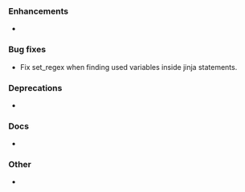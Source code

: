 ### Enhancements

* <news item>

### Bug fixes

* Fix set_regex when finding used variables inside jinja statements.

### Deprecations

* <news item>

### Docs

* <news item>

### Other

* <news item>
